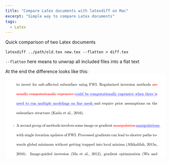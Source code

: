 ```yaml
---
title: "Compare Latex documents with latexdiff on Mac"
excerpt: "Simple way to compare Latex documents"
tags:
  - Latex
---
```


Quick comparison of two Latex documents

    latexdiff ../path/old.tex new.tex --flatten > diff.tex

`--flatten` here means to unwrap all included files into a flat text

At the end the difference looks like this:
![Result](/assets/images/latexdiff.png)

